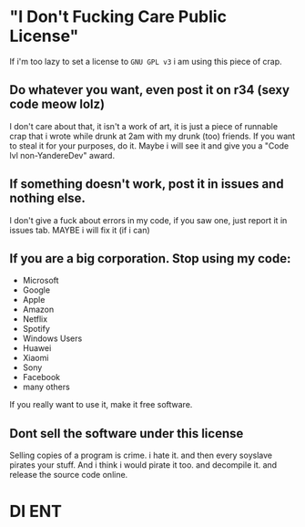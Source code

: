 # "I Don't Fucking Care Public License"
If i'm too lazy to set a license to `GNU GPL v3` i am using this piece of crap.

## Do whatever you want, even post it on r34 (sexy code meow lolz)
I don't care about that, it isn't a work of art, it is just a piece of runnable crap that i wrote while drunk at 2am with my drunk (too) friends.
If you want to steal it for your purposes, do it. Maybe i will see it and give you a "Code lvl non-YandereDev" award.

## If something doesn't work, post it in issues and nothing else.
I don't give a fuck about errors in my code, if you saw one, just report it in issues tab. MAYBE i will fix it (if i can)

## If you are a big corporation. Stop using my code:

- Microsoft
- Google
- Apple
- Amazon
- Netflix
- Spotify
- Windows Users
- Huawei
- Xiaomi
- Sony
- Facebook
- many others

If you really want to use it, make it free software.

## Dont sell the software under this license

Selling copies of a program is crime. i hate it. and then every soyslave pirates your stuff.
And i think i would pirate it too. and decompile it. and release the source code online.

# DI ENT
